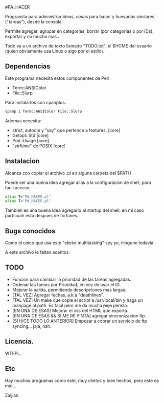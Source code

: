 #PA_HACER

Programita para administrar ideas, cosas para hacer y huevadas similares ("tareas"), desde la consola.

Permite agregar, agrupar en categorias, borrar (por categorias o por IDs), exportar y no mucho mas...

Todo va a un archivo de texto llamado "TODO.txt", el $HOME del usuario (quien obviamente usa Linux o algo
por el estilo).

## Dependencias

Este programa necesita estos componentes de Perl:

* Term::ANSIColor
* File::Slurp

Para instalarlos con cpanplus:

```bash
cpanp i Term::ANSIColor File::Slurp
```

Ademas necesita:
* strict, autodie y "say" que pertence a features. [core]
* Getopt::Std [core]
* Pod::Usage [core]
* "strftime" de POSIX [core]

## Instalacion

Alcanza con copiar el archivo .pl en alguna carpeta del $PATH

Puede ser una buena idea agregar alias a la configuracion de shell, para facil acceso.

```bash
alias T="PA_HACER.pl"
alias T="PA_HACER.pl"
```

Tambien es una buena idea agregarlo al startup del shell; en mi caso particualr esta despues de fortunes.

## Bugs conocidos

Como el unico que usa este "ekeko multitasking" soy yo, ninguno todavia.

A este archivo le faltan acentos.

## TODO

* Funcion para cambiar la prioridad de las tareas agregadas.
* Ordenar las tareas por Prioridad, en vez de usar el ID.
* Mejorar la salida, permitiendo descripciones mas largas.
* [TAL VEZ] Agregar fechas, a.k.a "deathlines". 
* [TAL VEZ] Un make que copie el script a /usr/local/bin y haga un manpage al path. Es facil pero me da mucha ~~paja~~  pereza. 
* [EN UNA DE ESAS] Mejorar el css del HTML que exporta.
* [EN UNA DE ESAS && SI ME RE PINTA] agregar sincronizacion ftp.
* [SI HICE TODO LO ANTERIOR] Empezar a cobrar un servicio de ftp syncing... jaja, nah.

## Licencia.

WTFPL.

## Etc

Hay muchos programas como este, muy chetos y bien hechos; pero este es mio... 

Zaijian.

